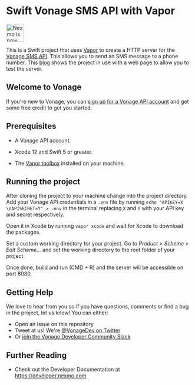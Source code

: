 # Swift Vonage SMS API with Vapor

<img src="https://developer.nexmo.com/assets/images/Vonage_Nexmo.svg" height="48px" alt="Nexmo is now known as Vonage" />

This is a Swift project that uses [Vapor](vapor.codes) to create a HTTP server for the [Vonage SMS API](https://developer.nexmo.com/messaging/sms/overview). This allows you to send an SMS message to a phone number. This [blog](https://learn.vonage.com/blog/2021/01/12/how-to-send-sms-messages-with-swift-vapor-and-vonage/) shows the project in use with a web page to allow you to test the server.

## Welcome to Vonage

If you're new to Vonage, you can [sign up for a Vonage API account](https://dashboard.nexmo.com/sign-up?utm_source=DEV_REL&utm_medium=github&utm_campaign=swift-vapor-sms) and get some free credit to get you started.

## Prerequisites

+ A Vonage API account.

+ Xcode 12 and Swift 5 or greater.

+ The [Vapor toolbox](https://docs.vapor.codes/4.0/install/macos/) installed on your machine.

## Running the project

After cloning the project to your machine change into the project directory. Add your Vonage API credentials in a `.env` file by running `echo "APIKEY=X \nAPISECRET=Y" > .env` in the terminal replacing `X` and `Y` with your API key and secret respectively.

Open it in Xcode by running `vapor xcode` and wait for Xcode to download the packages.

Set a custom working directory for your project. Go to _Product > Scheme > Edit Scheme..._ and set the working directory to the root folder of your project.

Once done, build and run (CMD + R) and the server will be accessible on port 8080. 


## Getting Help

We love to hear from you so if you have questions, comments or find a bug in the project, let us know! You can either:

* Open an issue on this repository
* Tweet at us! We're [@VonageDev on Twitter](https://twitter.com/VonageDev)
* Or [join the Vonage Developer Community Slack](https://developer.nexmo.com/community/slack)

## Further Reading

* Check out the Developer Documentation at <https://developer.nexmo.com>
